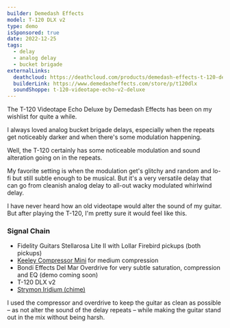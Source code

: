 ```yaml
---
builder: Demedash Effects
model: T-120 DLX v2
type: demo
isSponsored: true
date: 2022-12-25
tags:
  - delay
  - analog delay
  - bucket brigade
externalLinks:
  deathcloud: https://deathcloud.com/products/demedash-effects-t-120-deluxe-pedal-v2
  builderLink: https://www.demedasheffects.com/store/p/t120dlx
  soundShoppe: t-120-videotape-echo-v2-deluxe
---
```


The T-120 Videotape Echo Deluxe by Demedash Effects has been on my wishlist for quite a while.

I always loved analog bucket brigade delays, especially when the repeats get noticeably darker and when there's some modulation happening.

Well, the T-120 certainly has some noticeable modulation and sound alteration going on in the repeats.

My favorite setting is when the modulation get's glitchy and random and lo-fi but still subtle enough to be musical. But it's a very versatile delay that can go from cleanish analog delay to all-out wacky modulated whirlwind delay.

I have never heard how an old videotape would alter the sound of my guitar. But after playing the T-120, I'm pretty sure it would feel like this.

### Signal Chain

- Fidelity Guitars Stellarosa Lite II with Lollar Firebird pickups (both pickups)
- [Keeley Compressor Mini](/demos/keeley-electronics-compressor-mini) for medium compression
- Bondi Effects Del Mar Overdrive for very subtle saturation, compression and EQ (demo coming soon)
- T-120 DLX v2
- [Strymon Iridium (chime)](/demos/strymon-iridium)

I used the compressor and overdrive to keep the guitar as clean as possible – as not alter the sound of the delay repeats – while making the guitar stand out in the mix without being harsh.
